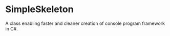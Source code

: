 SimpleSkeleton
==========

A class enabling faster and cleaner creation of console program framework in C#.
